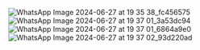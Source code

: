 
![WhatsApp Image 2024-06-27 at 19 35 38_fc456575](https://github.com/Raghunath26/CODTECH-Task-1/assets/171904942/ad4bb81b-a197-43b6-9b49-cca9024f131c)
![WhatsApp Image 2024-06-27 at 19 37 01_3a53dc94](https://github.com/Raghunath26/CODTECH-Task-1/assets/171904942/3901681f-46b3-4dbd-b60f-b509eb564c43)
![WhatsApp Image 2024-06-27 at 19 37 01_6864a9e0](https://github.com/Raghunath26/CODTECH-Task-1/assets/171904942/eb3cc14f-5136-471b-93f3-67f38d6737d0)
![WhatsApp Image 2024-06-27 at 19 37 02_93d220ad](https://github.com/Raghunath26/CODTECH-Task-1/assets/171904942/2ccf560d-b9bf-4e91-ae98-23ef57444bf3)
